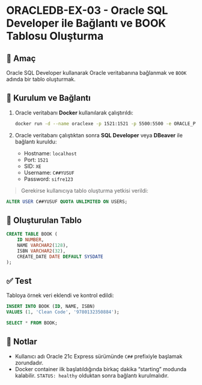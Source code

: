 # ORACLEDB-EX-03 - Oracle SQL Developer ile Bağlantı ve BOOK Tablosu Oluşturma

## 📌 Amaç
Oracle SQL Developer kullanarak Oracle veritabanına bağlanmak ve `BOOK` adında bir tablo oluşturmak.

## 🔧 Kurulum ve Bağlantı

1. Oracle veritabanı **Docker** kullanılarak çalıştırıldı:
   ```bash
   docker run -d --name oraclexe -p 1521:1521 -p 5500:5500 -e ORACLE_PWD=sifre123 oracle/database:21.3.0-xe
   ```

2. Oracle veritabanı çalıştıktan sonra **SQL Developer** veya **DBeaver** ile bağlantı kuruldu:
   - Hostname: `localhost`
   - Port: `1521`
   - SID: `XE`
   - Username: `C##YUSUF`
   - Password: `sifre123`

> Gerekirse kullanıcıya tablo oluşturma yetkisi verildi:
```sql
ALTER USER C##YUSUF QUOTA UNLIMITED ON USERS;
```

## 📘 Oluşturulan Tablo

```sql
CREATE TABLE BOOK (
    ID NUMBER,
    NAME VARCHAR2(128),
    ISBN VARCHAR2(32),
    CREATE_DATE DATE DEFAULT SYSDATE
);
```

## ✅ Test

Tabloya örnek veri eklendi ve kontrol edildi:

```sql
INSERT INTO BOOK (ID, NAME, ISBN) 
VALUES (1, 'Clean Code', '9780132350884');

SELECT * FROM BOOK;
```

## 📝 Notlar
- Kullanıcı adı Oracle 21c Express sürümünde `C##` prefixiyle başlamak zorundadır.
- Docker container ilk başlatıldığında birkaç dakika “starting” modunda kalabilir. `STATUS: healthy` olduktan sonra bağlantı kurulmalıdır.
